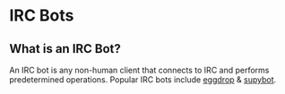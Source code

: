 # IRC Bots
## What is an IRC Bot?
An IRC bot is any non-human client that connects to IRC and performs predetermined operations. Popular IRC bots include [eggdrop](/bot/eggdrop) & [supybot](/bot/supybot).